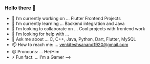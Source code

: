### Hello there 👋



- 🔭 I’m currently working on ... Flutter Frontend Projects
- 🌱 I’m currently learning ... Backend integration and Java
- 👯 I’m looking to collaborate on ... Cool projects with frontend work
- 🤔 I’m looking for help with ...
- 💬 Ask me about ... C, C++, Java, Python, Dart, Flutter, MySQL
- 📫 How to reach me: ... venkiteshsanand1920@gmail.com
- 😄 Pronouns: ... He/Him
- ⚡ Fun fact: ... I'm a Gamer
-->
